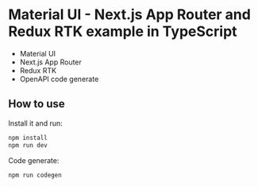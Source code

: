 # Material UI - Next.js App Router and Redux RTK example in TypeScript

- Material UI
- Next.js App Router
- Redux RTK
- OpenAPI code generate

## How to use

Install it and run:

```bash
npm install
npm run dev
```

Code generate:

```bash
npm run codegen
```
